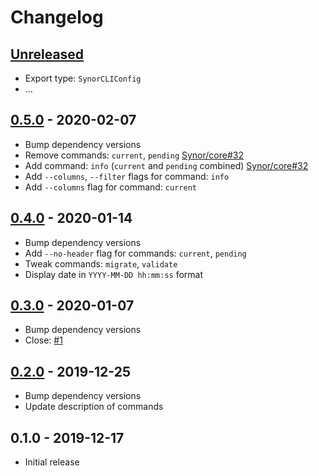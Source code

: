 # Changelog

## [Unreleased]

- Export type: `SynorCLIConfig`
- ...

## [0.5.0] - 2020-02-07

- Bump dependency versions
- Remove commands: `current`, `pending` [Synor/core#32](https://github.com/Synor/core/issues/32)
- Add command: `info` (`current` and `pending` combined) [Synor/core#32](https://github.com/Synor/core/issues/32)
- Add `--columns`, `--filter` flags for command: `info`
- Add `--columns` flag for command: `current`

## [0.4.0] - 2020-01-14

- Bump dependency versions
- Add `--no-header` flag for commands: `current`, `pending`
- Tweak commands: `migrate`, `validate`
- Display date in `YYYY-MM-DD hh:mm:ss` format

## [0.3.0] - 2020-01-07

- Bump dependency versions
- Close: [#1](https://github.com/Synor/cli/issues/1)

## [0.2.0] - 2019-12-25

- Bump dependency versions
- Update description of commands

## 0.1.0 - 2019-12-17

- Initial release

[unreleased]: https://github.com/Synor/cli/compare/0.5.0...HEAD
[0.5.0]: https://github.com/Synor/cli/compare/0.4.0...0.5.0
[0.4.0]: https://github.com/Synor/cli/compare/0.3.0...0.4.0
[0.3.0]: https://github.com/Synor/cli/compare/0.2.0...0.3.0
[0.2.0]: https://github.com/Synor/cli/compare/0.1.0...0.2.0
